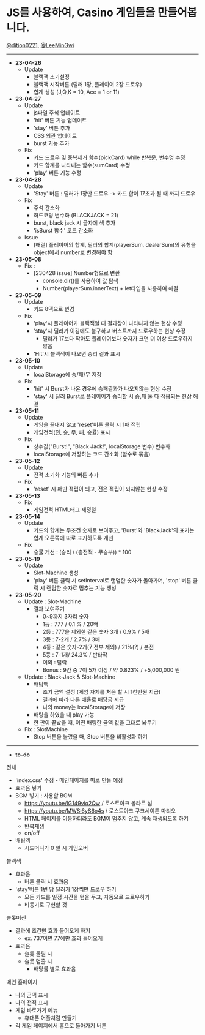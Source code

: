 # JS를 사용하여, Casino 게임들을 만들어봅니다.

<a href="https://github.com/dition0221" target="_blank">@dition0221</a>, <a href="https://github.com/LeeMinGwi" target="_blank">@LeeMinGwi</a>

---

- **23-04-26**
  - Update
    - 블랙잭 초기설정
    - 블랙잭 시작버튼 (딜러 1장, 플레이어 2장 드로우)
    - 합계 생성 (J,Q,K = 10, Ace = 1 or 11)
- **23-04-27**
  - Update
    - js파일 주석 업데이트
    - 'hit' 버튼 기능 업데이트
    - 'stay' 버튼 추가
    - CSS 외관 업데이트
    - burst 기능 추가
  - Fix
    - 카드 드로우 및 중복제거 함수(pickCard) while 반복문, 변수명 수정
    - 카드 합계를 나타내는 함수(sumCard) 수정
    - 'play' 버튼 기능 수정
- **23-04-28**
  - Update
    - 'Stay' 버튼 : 딜러가 1장만 드로우 -> 카드 합이 17초과 될 때 까지 드로우
  - Fix
    - 주석 간소화
    - 하드코딩 변수화 (BLACKJACK = 21)
    - burst, black jack 시 글자에 색 추가
    - 'isBurst 함수' 코드 간소화
  - Issue
    - [해결] 플레이어의 합계, 딜러의 합계(playerSum, dealerSum)의 유형을 object에서 number로 변경해야 함
- **23-05-08**
  - Fix :
    - [230428 issue] Number형으로 변환
      - console.dir()를 사용하여 값 탐색
      - Number(playerSum.innerText) + let타입을 사용하여 해결
- **23-05-09**
  - Update
    - 카드 8덱으로 변경
  - Fix
    - 'play'시 플레이어가 블랙잭일 때 결과창이 나타나지 않는 현상 수정
    - 'stay'시 딜러가 이김에도 불구하고 버스트까지 드로우하는 현상 수정
      - 딜러가 17보다 작아도 플레이어보다 숫자가 크면 더 이상 드로우하지 않음
    - 'Hit'시 블랙잭이 나오면 승리 결과 표시
- **23-05-10**
  - Update
    - localStorage에 승/패/무 저장
  - Fix
    - 'hit' 시 Burst가 나온 경우에 승패결과가 나오지않는 현상 수정
    - 'stay' 시 딜러 Burst로 플레이어가 승리할 시 승,패 둘 다 적용되는 현상 해결
- **23-05-11**
  - Update
    - 게임을 끝내지 않고 'reset'버튼 클릭 시 1패 적립
    - 게임전적(전, 승, 무, 패, 승률) 표시
  - Fix
    - 상수값("Burst!", "Black Jack!", localStorage 변수) 변수화
    - localStorage에 저장하는 코드 간소화 (함수로 묶음)
- **23-05-12**
  - Update
    - 전적 초기화 기능의 버튼 추가
  - Fix
    - 'reset' 시 패만 적립이 되고, 전은 적립이 되지않는 현상 수정
- **23-05-13**
  - Fix
    - 게임전적 HTML태그 재정렬
- **23-05-14**
  - Update
    - 카드의 합계는 무조건 숫자로 보여주고, 'Burst'와 'BlackJack'의 표기는 합계 오른쪽에 따로 표기하도록 개선
  - Fix
    - 승률 개선 : (승리 / (총전적 - 무승부)) \* 100
- **23-05-19**
  - Update
    - Slot-Machine 생성
    - 'play' 버튼 클릭 시 setInterval로 랜덤한 숫자가 돌아가며, 'stop' 버튼 클릭 시 랜덤한 숫자로 멈추는 기능 생성
- **23-05-20**
  - Update : Slot-Machine
    - 결과 보여주기
      - 0~9까지 3자리 숫자
      - 1등 : 777 / 0.1 % / 20배
      - 2등 : 777을 제외한 같은 숫자 3개 / 0.9% / 5배
      - 3등 : 7-2개 / 2.7% / 3배
      - 4등 : 같은 숫자-2개(7 전부 제외) / 21%(?) / 본전
      - 5등 : 7-1개/ 24.3% / 반타작
      - 이외 : 탈락
      - Bonus : 9칸 중 7이 5개 이상 / 약 0.823% / +5,000,000 원
  - Update : Black-Jack & Slot-Machine
    - 배팅액
      - 초기 금액 설정 (게임 자체를 처음 할 시 1천만원 지급)
      - 결과에 따라 다른 배율로 배당금 지급
      - 나의 money는 localStorage에 저장
    - 배팅을 하였을 때 play 가능
    - 한 판이 끝났을 때, 이전 배팅한 금액 값을 그대로 놔두기
  - Fix : SlotMachine
    - Stop 버튼을 눌렀을 때, Stop 버튼을 비활성화 하기

---

- **to-do**

전체

- 'index.css' 수정 - 메인페이지를 따로 만들 예정
- 효과음 넣기
- BGM 넣기 : 사용할 BGM
  - https://youtu.be/lG149vio2Qw / 로스트아크 볼라르 섬
  - https://youtu.be/MWSl6yS6o4s / 로스트아크 쿠크세이튼 마리오
  - HTML 페이지를 이동하더라도 BGM이 멈추지 않고, 계속 재생되도록 하기
  - 반복재생
  - on/off
- 배팅액
  - 시드머니가 0 일 시 게임오버

블랙잭

- 효과음
  - 버튼 클릭 시 효과음
- 'stay'버튼 1번 당 딜러가 1장씩만 드로우 하기
  - 모든 카드를 일정 시간을 텀을 두고, 자동으로 드로우하기
  - 비동기로 구현할 것

슬롯머신

- 결과에 조건만 효과 들어오게 하기
  - ex. 737이면 77에만 효과 들어오게
- 효과음
  - 슬롯 돌릴 시
  - 슬롯 멈출 시
    - 배당률 별로 효과음

메인 홈페이지

- 나의 금액 표시
- 나의 전적 표시
- 게임 바로가기 메뉴
  - 휴대폰 어플처럼 만들기
- 각 게임 페이지에서 홈으로 돌아가기 버튼
